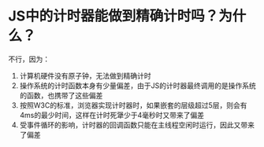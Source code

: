 # JS中的计时器能做到精确计时吗？为什么？

不行，因为：

1. 计算机硬件没有原子钟，无法做到精确计时
2. 操作系统的计时函数本身有少量偏差，由于JS的计时器最终调用的是操作系统的函数，也携带了这些偏差
3. 按照W3C的标准，浏览器实现计时器时，如果嵌套的层级超过5层，则会有4ms的最少时间，这样在计时死犟少于4毫秒时又带来了偏差
4. 受事件循环的影响，计时器的回调函数只能在主线程空闲时运行，因此又带来了偏差
